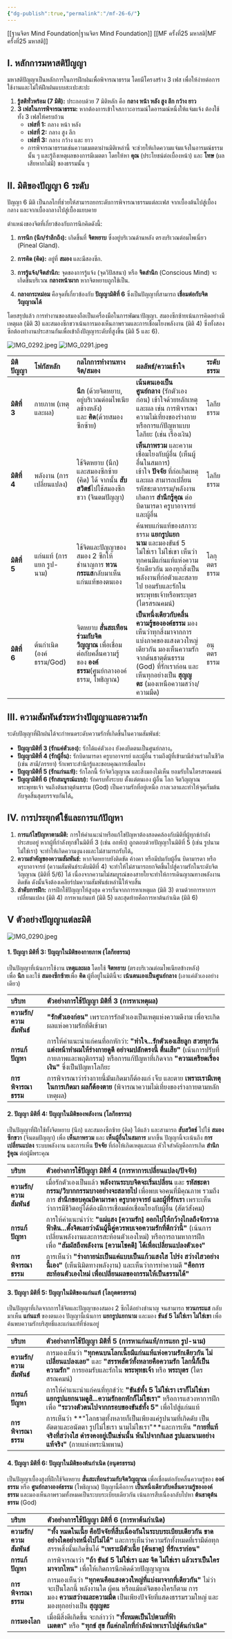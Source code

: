 ```yaml
---
{"dg-publish":true,"permalink":"/mf-26-6/"}
---
```


[[ฐานจิตร Mind Foundation\|ฐานจิตร Mind Foundation]]
[[MF ครั้งที่25 มหาสติ\|MF ครั้งที่25 มหาสติ]]

## **I. หลักการมหาสติปัญญา**

มหาสติปัญญาเป็นหลักการในการฝึกฝนเพื่อพิจารณาธรรม โดยมีโครงสร้าง 3 เฟส เพื่อให้ง่ายต่อการใช้งานและไม่ให้ฝึกฝนแบบสะเปะสะปะ

1. **รู้สติทั่วพร้อม (7 มิติ):** ประกอบด้วย 7 มิติหลัก คือ **กลาง หน้า หลัง สูง ลึก กว้าง ยาว**
2. **3 เฟสในการพิจารณาธรรม:** หากต้องการเข้าใจสภาวะอารมณ์ใดอารมณ์หนึ่งให้แจ่มแจ้ง ต้องใช้ทั้ง 3 เฟสให้ครบถ้วน
    - **เฟสที่ 1:** กลาง หน้า หลัง
    - **เฟสที่ 2:** กลาง สูง ลึก
    - **เฟสที่ 3:** กลาง กว้าง และ ยาว
    - การพิจารณาธรรมเช่นความเมตตาผ่านมิติเหล่านี้ จะช่วยให้เกิดความแจ่มแจ้งในอารมณ์ธรรมนั้น ๆ และรู้ถึงเหตุผลของการมีเมตตา โดยให้หา **คุณ** (ประโยชน์ต่อเบื้องหน้า) และ **โทษ** (ผลเสียหากไม่มี) ของธรรมนั้น ๆ

## **II. มิติของปัญญา 6 ระดับ**

ปัญญา 6 มิติ เป็นกลไกที่ช่วยให้สามารถยกระดับการพิจารณาธรรมแต่ละเฟส จากเบื้องต้นไปสู่เบื้องกลาง และจากเบื้องกลางไปสู่เบื้องแยบคาย

ตำแหน่งของจิตที่เกี่ยวข้องกับการนึกคิดดังนี้:

1. **การนึก (นึก/รำลึกถึง):** เกิดขึ้นที่ **จิตหยาบ** ซึ่งอยู่บริเวณด้านหลัง ตรงบริเวณต่อมไพเนี่ยว (Pineal Gland).

2. **การคิด (คิด):** อยู่ที่ **สมอง** และมีสองซีก.

3. **การรู้แจ้ง/จิตสำนึก:** จุดของการรู้แจ้ง (จุดวิปัสสนา) หรือ **จิตสำนึก** (Conscious Mind) จะเกิดขึ้นบริเวณ **กลางหน้าผาก** หากจิตหยาบถูกใช้เป็น.
4. **กลางกระหม่อม** คือจุดที่เกี่ยวข้องกับ **ปัญญามิติที่ 6** ซึ่งเป็นปัญญาที่สามารถ **เชื่อมต่อกับจิตวิญญาณได้**

โดยสรุปแล้ว การทำงานของสมองถือเป็นเครื่องมือในการพัฒนาปัญญา. สมองซีกซ้ายเน้นการคิดอย่างมีเหตุผล (มิติ 3) และสมองซีกขวาเน้นการมองเห็นภาพรวมและการเชื่อมโยงพลังงาน (มิติ 4) ซึ่งทั้งสองซีกต้องทำงานประสานกันเพื่อเข้าถึงปัญญาระดับที่สูงขึ้น (มิติ 5 และ 6).

![IMG_0292.jpeg](/img/user/IMG_0292.jpeg)
![IMG_0291.jpeg](/img/user/IMG_0291.jpeg)

|มิติปัญญา|โฟกัสหลัก|กลไกการทำงานทางจิต/สมอง|ผลลัพธ์/ความเข้าใจ|ระดับธรรม|
|:--|:--|:--|:--|:--|
|**มิติที่ 3**|กายภาพ (เหตุและผล)|**นึก** (ด้วยจิตหยาบ, อยู่บริเวณต่อมไพเนียลข้างหลัง) และ **คิด**(ด้วยสมองซีกซ้าย)|**เน้นตนเองเป็นศูนย์กลาง** (รักตัวเองก่อน) เข้าใจด้วยหลักเหตุและผล เช่น การพิจารณาความไม่เที่ยงของร่างกาย หรือการแก้ปัญหาแบบโลกียะ (เช่น เรื่องเงิน)|โลกียธรรม|
|**มิติที่ 4**|พลังงาน (การเปลี่ยนแปลง)|ใช้จิตหยาบ (นึก) และสมองซีกซ้าย (คิด) ได้ จากนั้น **สับสวิตช์**ไปใช้สมองซีกขวา (จินตมปัญญา)|**เห็นภาพรวม** และความเชื่อมโยงกับผู้อื่น (เห็นผู้อื่นในสมการ) เข้าใจ **ปัจจัย** ที่ก่อเกิดเหตุและผล สามารถเปลี่ยนรหัสชะตากรรม/พลังงาน เกิดการ **สำนึกรู้คุณ** ต่อบิดามารดา ครูบาอาจารย์ และผู้อื่น|โลกียธรรม|
|**มิติที่ 5**|แก่นแท้ (การแยก รูป-นาม)|ใช้จิตและปัญญาของสมอง 2 ซีกให้ชำนาญการ **ทวนกระแส**กลับมาเห็นแก่นแท้ของตนเอง|ค้นพบแก่นแท้ของสภาวะธรรม **แยกรูปแยกนาม** และมองขันธ์ 5 ไม่ใช่เรา ไม่ใช่เขา เห็นว่าทุกคนมีแก่นแท้แห่งความรักเดียวกัน มองทุกสิ่งเป็นพลังงานที่ก่อตัวและสลายไป ยอมรับและรักในพระพุทธเจ้าหรือพระบุตร (ไตรสรณคมน์)|โลกุตตรธรรม|
|**มิติที่ 6**|ต้นกำเนิด (องค์ธรรม/God)|จิตหยาบ **สั่นสะเทือนร่วมกับจิตวิญญาณ** เพื่อเชื่อมต่อกับคลื่นความรู้ของ **องค์ธรรม**(ศูนย์กลางองค์ธรรม, โพธิญาณ)|**เป็นหนึ่งเดียวกับคลื่นความรู้ขององค์ธรรม** มองเห็นว่าทุกสิ่งมาจากการแบ่งภาคของแสงดวงใหญ่เดียวกัน มองเห็นความรักจากต้นธาตุต้นธรรม (God) ที่รักเราก่อน และเห็นทุกอย่างเป็น **สุญญตะ** (มองเหนือความสว่าง/ความมืด)|อนุตตรธรรม|

## **III. ความสัมพันธ์ระหว่างปัญญาและความรัก**

ระดับปัญญาที่ฝึกฝนได้จะกำหนดระดับความรักที่เกิดขึ้นในความสัมพันธ์:

- **ปัญญามิติที่ 3 (รักแค่ตัวเอง):** รักได้แค่ตัวเอง ยังคงยึดตนเป็นศูนย์กลาง。
- **ปัญญามิติที่ 4 (รักผู้อื่น):** รักบิดามารดา ครูบาอาจารย์ และผู้อื่น รวมถึงผู้ที่เข้ามามีส่วนร่วมในชีวิต (เช่น สามี/ภรรยา) รักเพราะสำนึกรู้และขอบคุณการเชื่อมโยง
- **ปัญญามิติที่ 5 (รักแก่นแท้):** รักโลกนี้ รักจิตวิญญาณ และสิ่งมองไม่เห็น ยอมรับในไตรสรณคมน์
- **ปัญญามิติที่ 6 (รักสมบูรณ์แบบ):** รักครบทั้งระบบ ตั้งแต่ตนเอง ผู้อื่น โลก จิตวิญญาณ พระพุทธเจ้า จนถึงต้นธาตุต้นธรรม (God) เป็นความรักที่อยู่เหนือ กาลเวลาและทำให้จุดเริ่มต้นกับจุดสิ้นสุดบรรจบกันได้。

## **IV. การประยุกต์ใช้และการแก้ปัญหา**

1. **การแก้ไขปัญหาตามมิติ:** การให้คำแนะนำหรือแก้ไขปัญหาต้องสอดคล้องกับมิติที่ผู้ทุกข์กำลังประสบอยู่ หากผู้ที่กำลังทุกข์ในมิติที่ 3 (เช่น อกหัก) ถูกตอบด้วยปัญญาในมิติที่ 5 (เช่น รูปนามไม่ใช่เรา) จะทำให้เกิดความงุนงงและไม่สามารถรับได้。
2. **ความสำคัญของความสัมพันธ์:** หากจิตหยาบยังติดขัด ค้างคา หรือมีปมกับผู้อื่น บิดามารดา หรือครูบาอาจารย์ (ความสัมพันธ์ระดับมิติที่ 4) จะทำให้ไม่สามารถยกจิตขึ้นไปสู่ความรักในระดับจิตวิญญาณ (มิติที่ 5/6) ได้ เนื่องจากความไม่สมบูรณ์ของสายใยจะทำให้การเดินญาณทางพลังงานติดขัด ดังนั้นจึงต้องเคลียร์ปมความสัมพันธ์เหล่านี้ให้จบสิ้น
3. **ลำดับการฝึก:** การฝึกใช้ปัญญาให้สูงสุด ควรเริ่มจากการหาเหตุผล (มิติ 3) ตามด้วยการหาการเปลี่ยนแปลง (มิติ 4) การหาแก่นแท้ (มิติ 5) และสุดท้ายคือการหาต้นกำเนิด (มิติ 6)

## V ตัวอย่างปัญญาแต่ละมิติ
![IMG_0290.jpeg](/img/user/IMG_0290.jpeg)
#### 1. ปัญญา มิติที่ 3: ปัญญาในมิติของกายภาพ (โลกียธรรม)

เป็นปัญญาที่เน้นการใช้งาน **เหตุและผล** โดยใช้ **จิตหยาบ** (ตรงบริเวณต่อมไพเนียลข้างหลัง) เพื่อ **นึก** และใช้ **สมองซีกซ้าย**เพื่อ **คิด** ผู้ที่อยู่ในมิตินี้จะ **เน้นตนเองเป็นศูนย์กลาง** (เอาแค่ตัวเองอย่างเดียว)

|บริบท|ตัวอย่างการใช้ปัญญา มิติที่ 3 (การหาเหตุผล)|
|:--|:--|
|**ความรัก/ความสัมพันธ์**|**"รักตัวเองก่อน"** เพราะการรักตัวเองเป็นเหตุแห่งความดีงาม เพื่อจะเกิดผลแห่งความรักที่ดีเข้ามา|
|**การแก้ปัญหา**|การให้คำแนะนำแก่คนที่อกหักว่า: **"ทำใจ...รักตัวเองเสียลูก สวยทุกวัน แต่งหน้าทำผมให้ร่างกายดูดี อย่าจมปลักตรงนี้ ตื่นเสีย"** (เน้นการปรับที่กายภาพและพฤติกรรม) หรือการแก้ปัญหาที่เกิดจาก **"ความเครียดเรื่องเงิน"** ซึ่งเป็นปัญหาโลกียะ|
|**การพิจารณาธรรม**|การพิจารณาว่าร่างกายนี้มันเกิดมาก็ต้องแก่ เจ็บ และตาย **เพราะเรามีเหตุในการเกิดมา ผลก็ต้องตาย** (พิจารณาความไม่เที่ยงของร่างกายตามหลักเหตุผล)|

#### 2. ปัญญา มิติที่ 4: ปัญญาในมิติของพลังงาน (โลกียธรรม)

เป็นปัญญาที่ฝึกใช้ทั้งจิตหยาบ (นึก) และสมองซีกซ้าย (คิด) ได้แล้ว และสามารถ **สับสวิตช์** ไปใช้ **สมองซีกขวา** (จินตมปัญญา) เพื่อ **เห็นภาพรวม** และ **เห็นผู้อื่นในสมการ** มากขึ้น ปัญญานี้จะเน้นถึง **การเปลี่ยนแปลง** ระบบพลังงาน และการเห็น **ปัจจัย** ที่ก่อให้เกิดเหตุและผล หัวใจสำคัญคือการเกิด **สำนึกรู้คุณ** ต่อผู้มีพระคุณ

|บริบท|ตัวอย่างการใช้ปัญญา มิติที่ 4 (การหาการเปลี่ยนแปลง/ปัจจัย)|
|:--|:--|
|**ความรัก/ความสัมพันธ์**|เมื่อรักตัวเองเป็นแล้ว **พลังงานระบบจิตจะเริ่มเปลี่ยน** และ **รหัสชะตากรรม/วิบากกรรมบางอย่างจะสลายไป** เพื่อพบเจอคนที่มีคุณภาพ รวมถึงการ **สำนึกขอบคุณบิดามารดา ครูบาอาจารย์ และผู้ที่รักเรา** เพราะเห็นว่าการมีชีวิตอยู่ได้ต้องมีการเชื่อมต่อเชื่อมโยงกับผู้อื่น (สัตว์สังคม)|
|**การแก้ปัญหา**|การให้คำแนะนำว่า: **"แผ่แสง [ความรัก] ออกไปให้กว้างไกลถึงจักรวาลฟ้าดิน...ตั้งจิตเลยว่าฉันผู้นี้คู่ควรพบเจอความรักที่ดีกว่านี้"** (เน้นการเปลี่ยนพลังงานและการสะท้อนตัวเองใหม่) หรือการถามหาการฝึกเพื่อ **"สัมผัสถึงพลังงาน [ความโชคดี] ได้เพื่อเปลี่ยนแปลงตัวเอง"**|
|**การพิจารณาธรรม**|การเห็นว่า **"ร่างกายน่ะเป็นแค่แบบเป็นแก้วแสงใส โปร่ง สว่างไสวอย่างนี้เอง"** (เห็นนิมิตทางพลังงาน) และเห็นว่าการทำความดี **"คือการสะท้อนตัวเองใหม่ เพื่อเปลี่ยนผลของกรรมให้เป็นธรรมได้"**|

#### 3. ปัญญา มิติที่ 5: ปัญญาในมิติของแก่นแท้ (โลกุตตรธรรม)

เป็นปัญญาที่เกิดจากการใช้จิตและปัญญาของสมอง 2 ซีกได้อย่างชำนาญ จนสามารถ **ทวนกระแส** กลับมาเห็น **แก่นแท้** ของตนเอง ปัญญานี้เน้นการ **แยกรูปแยกนาม** และมอง **ขันธ์ 5 ไม่ใช่เรา ไม่ใช่เขา** เพื่อค้นพบความรักบริสุทธิ์และแก่นแท้ที่ซ่อนอยู่

|บริบท|ตัวอย่างการใช้ปัญญา มิติที่ 5 (การหาแก่นแท้/การแยก รูป-นาม)|
|:--|:--|
|**ความรัก/ความสัมพันธ์**|การมองเห็นว่า **"ทุกคนบนโลกเนี้ยมีแก่นแท้แห่งความรักเดียวกัน ไม่เปลี่ยนแปลงเลย"** และ **"สรรพสัตว์ทั้งหลายคือความรัก โลกนี้ก็เป็นความรัก"** การยอมรับและรักใน **พระพุทธเจ้า** หรือ **พระบุตร** (ไตรสรณคมน์)|
|**การแก้ปัญหา**|การให้คำแนะนำแก่คนที่ทุกข์ว่า: **"ขันธ์ทั้ง 5 ไม่ใช่เรา เราก็ไม่ใช่เขา แยกรูปแยกนามดูสิ...ความรักอกหักก็ไม่ใชเรา"** หรือการแสวงหาการฝึกเพื่อ **"ระวางตัวตนไปจากกรอบของขันธ์ทั้ง 5"** เพื่อไปสู่แก่นแท้|
|**การพิจารณาธรรม**|การเห็นว่า **"โลกธาตุทั้งหลายก็เป็นเพียงแค่รูปนามที่เกิดดับ เป็นอัตตาและอนัตตา รูปไม่ใชเรา นามไม่ใชเรา"**และการเห็น **"กายที่แท้จริงที่สว่างใส ดำรงคงอยู่เป็นเช่นนั้น พ้นไปจากกิเลส รูปและนามอย่างแท้จริง"** (กายแห่งพระนิพพาน)|

#### 4. ปัญญา มิติที่ 6: ปัญญาในมิติของต้นกำเนิด (อนุตรธรรม)

เป็นปัญญาเบื้องสูงที่ฝึกใช้จิตหยาบ **สั่นสะเทือนร่วมกับจิตวิญญาณ** เพื่อเชื่อมต่อกับคลื่นความรู้ของ **องค์ธรรม** หรือ **ศูนย์กลางองค์ธรรม** (โพธิญาณ) ปัญญานี้คือการ **เป็นหนึ่งเดียวกับคลื่นความรู้ขององค์ธรรม** และมองเห็นภาพรวมทั้งหมดเป็นระบบระเบียบเดียวกัน เน้นการสืบเนื่องกลับไปหา **ต้นธาตุต้นธรรม** (God)

|บริบท|ตัวอย่างการใช้ปัญญา มิติที่ 6 (การหาต้นกำเนิด)|
|:--|:--|
|**ความรัก/ความสัมพันธ์**|**"ทั้ง หมดในเนี้ย คือปัจจัยที่สืบเนื่องกันในระบบระเบียบเดียวกัน ขาดอย่างใดอย่างหนึ่งไปไม่ได้"** และการเห็นว่าความรักทั้งหมดที่เรามีต่อทุกสรรพสิ่งนั้นเกิดขึ้นได้ **"เพราะมีตัวเนี้ย [ต้นธาตุ] ที่รักเราก่อน"**|
|**การแก้ปัญหา**|การพิจารณาว่า **"ถ้า ขันธ์ 5 ไม่ใช่เรา และ จิต ไม่ใช่เรา แล้วเราเป็นใคร มาจากไหน"** เพื่อให้เกิดการนึกคิดด้วยปัญญาญาณ|
|**การพิจารณาธรรม**|การมองเห็นว่า **"ทุกคนคือแสงดวงใหญ่ที่แบ่งมาจากที่เดียวกัน"** ไม่ว่าจะเป็นโลกนี้ พลังงานใด ผู้คน หรือแม้แต่จิตของใครก็ตาม การมอง **ความสว่างและความมืด** เป็นเพียงปัจจัยที่แสดงธรรมรวมใหญ่ และมองทุกอย่างเป็น **สุญญตะ**|
|**การมองโลก**|เมื่อมีสิ่งดีเกิดขึ้น จะกล่าวว่า **"ทั้งหมดเป็นไปตามที่ฟ้าเมตตา"** หรือ **"ทุกข์ สุข ก็แค่กลไกที่กำลังนำพาเราไปสู่ต้นกำเนิด"**|
